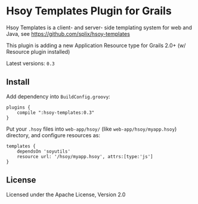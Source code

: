 Hsoy Templates Plugin for Grails
================================

Hsoy Templates is a client- and server- side templating system for web and Java, see https://github.com/splix/hsoy-templates

This plugin is adding a new Application Resource type for Grails 2.0+ (w/ Resource plugin installed)

Latest versions: `0.3`

Install
--------

Add dependency into `BuildConfig.groovy`:

```
plugins {
    compile ":hsoy-templates:0.3"
}
```

Put your `.hsoy` files into `web-app/hsoy/` (like `web-app/hsoy/myapp.hsoy`) directory, and configure resources as:

```
templates {
    dependsOn 'soyutils'
    resource url: '/hsoy/myapp.hsoy', attrs:[type:'js']
}
```

License
-------

Licensed under the Apache License, Version 2.0